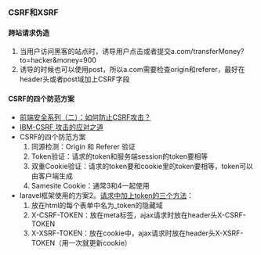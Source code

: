 ### CSRF和XSRF

#### 跨站请求伪造
1. 当用户访问黑客的站点时，诱导用户点击或者提交a.com/transferMoney?to=hacker&money=900
1. 诱导的时候也可以使用post，所以a.com需要检查origin和referer，最好在header头或者post域加上CSRF字段

#### CSRF的四个防范方案
* [前端安全系列（二）：如何防止CSRF攻击？](https://tech.meituan.com/2018/10/11/fe-security-csrf.html)
* [IBM-CSRF 攻击的应对之道](https://blog.csdn.net/qq_24484085/article/details/84192378)
* CSRF的四个防范方案
  1. 同源检测：Origin 和 Referer 验证
  2. Token验证：请求的token和服务端session的token要相等
  3. 双重Cookie验证：请求的token要和cookie里的token要相等，token可以由客户端生成
  4. Samesite Cookie：通常3和4一起使用
* laravel框架使用的方案2。[请求中加上token的三个方法](https://learnku.com/articles/3969)：
  1. 放在html的每个表单中名为_token的隐藏域
  2. X-CSRF-TOKEN：放在meta标签，ajax请求时放在header头X-CSRF-TOKEN 
  3. X-XSRF-TOKEN：放在cookie中，ajax请求时放在header头X-XSRF-TOKEN（用一次就更新cookie）



























